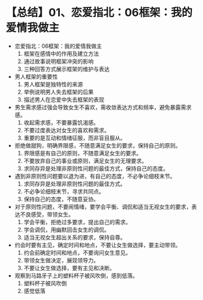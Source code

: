# 【总结】01、恋爱指北：06框架：我的爱情我做主

-   恋爱指北：06框架：我的爱情我做主
    1.  框架在感情中的作用及建立方法
    2.  通过故事说明框架冲突的影响
    3.  三种回答方式展示框架的维护与表达
-   男人框架的重要性
    1.  男人框架是独特性的来源
    2.  举例说明男人失去框架的后果
    3.  描述男人在恋爱中失去框架的表现
-   男生需求感过强会导致女生不喜欢，需收敛表达方式和频率，避免暴露需求感。
    1.  收起需求感，不要暴露饥渴感。
    2.  不要过度表达对女生的喜欢和需求。
    3.  重要的是互动和情绪征服，而非盲目服从。
-   拒绝做甜狗，明确界限感，不随意满足女生的要求，保持自己的原则。
    1.  界限感是有自己的原则，不随意满足女生的要求。
    2.  不要放弃自己的事业或原则，满足女生的无理要求。
    3.  求同存异是处理非原则性问题的最佳方式，保持自己的态度。
-   遇到非原则性问题要以退为进，有自己的态度，不必争论细枝末节。
    1.  求同存异是处理非原则性问题的最佳方式。
    2.  不必争论细枝末节，寻求共同点。
    3.  保持自己的态度，不随意妥协。
-   对于原则性问题，不要闹情绪，要学会平衡、调侃和适当无视女生的要求，表达不良感受，带领女生。
    1.  学会平衡，拒绝过多要求，提出自己的需求。
    2.  学会调侃，用幽默回击女生的调侃。
    3.  适当无视女生超出关系的要求，保持自尊。
-   约会时要有主见，确定时间和地点，不要让女生做选择，要主动带领。
    1.  约会前确定时间和地点，不要询问女生意见。
    2.  带领女生做决定，展现领导力。
    3.  不要让女生做选择，要有主见和决断。
-   观察到马路牙子上的塑料杯子被风吹倒，感到低落。
    1.  塑料杯子被风吹倒
    2.  感觉低落